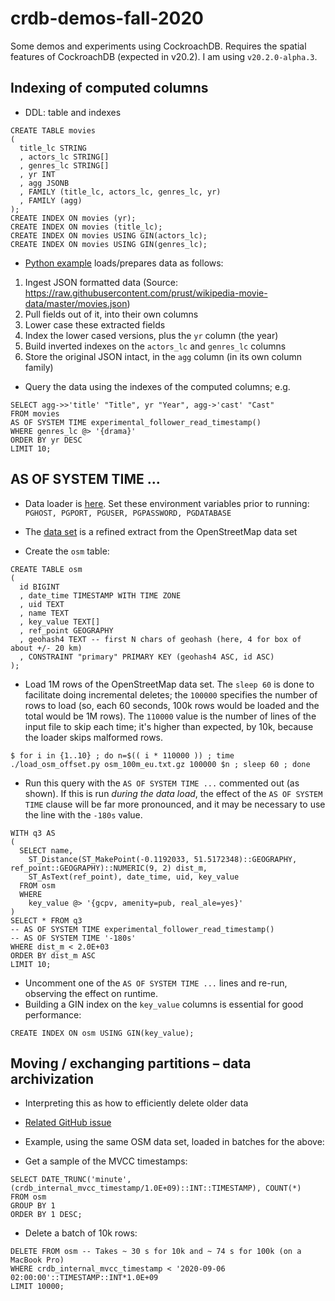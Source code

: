# crdb-demos-fall-2020

Some demos and experiments using CockroachDB.  Requires the spatial features of CockroachDB (expected in v20.2).
I am using `v20.2.0-alpha.3`.

## Indexing of computed columns

* DDL: table and indexes

```
CREATE TABLE movies
(
  title_lc STRING
  , actors_lc STRING[]
  , genres_lc STRING[]
  , yr INT
  , agg JSONB
  , FAMILY (title_lc, actors_lc, genres_lc, yr)
  , FAMILY (agg)
);
CREATE INDEX ON movies (yr);
CREATE INDEX ON movies (title_lc);
CREATE INDEX ON movies USING GIN(actors_lc);
CREATE INDEX ON movies USING GIN(genres_lc);
```

* [Python example](./computed_columns.py) loads/prepares data as follows:
1. Ingest JSON formatted data (Source: https://raw.githubusercontent.com/prust/wikipedia-movie-data/master/movies.json)
1. Pull fields out of it, into their own columns
1. Lower case these extracted fields
1. Index the lower cased versions, plus the `yr` column (the year)
1. Build inverted indexes on the `actors_lc` and `genres_lc` columns
1. Store the original JSON intact, in the `agg` column (in its own column family)

* Query the data using the indexes of the computed columns; e.g.

```
SELECT agg->>'title' "Title", yr "Year", agg->'cast' "Cast"
FROM movies
AS OF SYSTEM TIME experimental_follower_read_timestamp()
WHERE genres_lc @> '{drama}'
ORDER BY yr DESC
LIMIT 10;
```

## AS OF SYSTEM TIME ...

* Data loader is [here](./load_osm_offset.py). Set these environment variables prior to running: `PGHOST, PGPORT, PGUSER, PGPASSWORD, PGDATABASE`
* The [data set](https://storage.googleapis.com/crl-goddard-gis/osm_10m_eu.txt.gz) is a refined extract from the OpenStreetMap data set

* Create the `osm` table:

```
CREATE TABLE osm
(
  id BIGINT
  , date_time TIMESTAMP WITH TIME ZONE
  , uid TEXT
  , name TEXT
  , key_value TEXT[]
  , ref_point GEOGRAPHY
  , geohash4 TEXT -- first N chars of geohash (here, 4 for box of about +/- 20 km)
  , CONSTRAINT "primary" PRIMARY KEY (geohash4 ASC, id ASC)
);
```

* Load 1M rows of the OpenStreetMap data set.  The `sleep 60` is done to facilitate doing incremental deletes; the `100000` specifies the number
of rows to load (so, each 60 seconds, 100k rows would be loaded and the total would be 1M rows).  The `110000` value is the number of lines of
the input file to skip each time; it's higher than expected, by 10k, because the loader skips malformed rows.


```
$ for i in {1..10} ; do n=$(( i * 110000 )) ; time ./load_osm_offset.py osm_100m_eu.txt.gz 100000 $n ; sleep 60 ; done
```

* Run this query with the `AS OF SYSTEM TIME ...` commented out (as shown).  If this is run *during the data load*, the effect
of the `AS OF SYSTEM TIME` clause will be far more pronounced, and it may be necessary to use the line with the `-180s` value.

```
WITH q3 AS
(
  SELECT name,
    ST_Distance(ST_MakePoint(-0.1192033, 51.5172348)::GEOGRAPHY, ref_point::GEOGRAPHY)::NUMERIC(9, 2) dist_m,
    ST_AsText(ref_point), date_time, uid, key_value
  FROM osm
  WHERE
    key_value @> '{gcpv, amenity=pub, real_ale=yes}'
)
SELECT * FROM q3
-- AS OF SYSTEM TIME experimental_follower_read_timestamp()
-- AS OF SYSTEM TIME '-180s'
WHERE dist_m < 2.0E+03
ORDER BY dist_m ASC
LIMIT 10;
```

* Uncomment one of the `AS OF SYSTEM TIME ...` lines and re-run, observing the effect on runtime.
* Building a GIN index on the `key_value` columns is essential for good performance:
```
CREATE INDEX ON osm USING GIN(key_value);
```

## Moving / exchanging partitions – data archivization

* Interpreting this as how to efficiently delete older data 
* [Related GitHub issue](https://github.com/cockroachdb/docs/issues/5647)
* Example, using the same OSM data set, loaded in batches for the above:

* Get a sample of the MVCC timestamps:
```
SELECT DATE_TRUNC('minute', (crdb_internal_mvcc_timestamp/1.0E+09)::INT::TIMESTAMP), COUNT(*)
FROM osm
GROUP BY 1
ORDER BY 1 DESC;
```

* Delete a batch of 10k rows:
```
DELETE FROM osm -- Takes ~ 30 s for 10k and ~ 74 s for 100k (on a MacBook Pro)
WHERE crdb_internal_mvcc_timestamp < '2020-09-06 02:00:00'::TIMESTAMP::INT*1.0E+09
LIMIT 10000;
```



